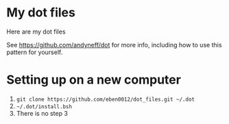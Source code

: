 # My dot files

Here are my dot files

See https://github.com/andyneff/dot for more info, including how to use this pattern for yourself.

# Setting up on a new computer

1. `git clone https://github.com/eben0012/dot_files.git ~/.dot`
2. `~/.dot/install.bsh`
3. There is no step 3
